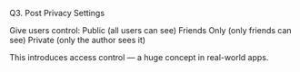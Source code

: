 Q3. Post Privacy Settings

Give users control:
Public (all users can see)
Friends Only (only friends can see)
Private (only the author sees it)

This introduces access control — a huge concept in real-world apps.
